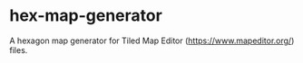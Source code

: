 # hex-map-generator
A hexagon map generator for Tiled Map Editor (https://www.mapeditor.org/) files.
